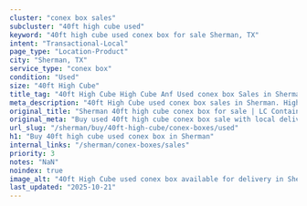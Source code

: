 ```yaml
---
cluster: "conex box sales"
subcluster: "40ft high cube used"
keyword: "40ft high cube used conex box for sale Sherman, TX"
intent: "Transactional-Local"
page_type: "Location-Product"
city: "Sherman, TX"
service_type: "conex box"
condition: "Used"
size: "40ft High Cube"
title_tag: "40ft High Cube High Cube Anf Used conex box Sales in Sherman | LC Container"
meta_description: "40ft High Cube used conex box sales in Sherman. High cube containers with extra height. Fast delivery, competitive pricing. Serving conex boxes area. Quote ID: VSK. Call (214) 524-4168 for your free quote today."
original_title: "Sherman 40ft high cube conex box for sale | LC Container"
original_meta: "Buy used 40ft high cube conex box sale with local delivery in Sherman, TX. LC Container — local Since 2003. Request a fast quote today."
url_slug: "/sherman/buy/40ft-high-cube/conex-boxes/used"
h1: "Buy 40ft high cube used conex box in Sherman"
internal_links: "/sherman/conex-boxes/sales"
priority: 3
notes: "NaN"
noindex: true
image_alt: "40ft High Cube used conex box available for delivery in Sherman"
last_updated: "2025-10-21"
---
```


<!-- TODO: Add unique city/inventory copy, images, and internal links here. -->
